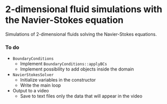 # 2-dimensional fluid simulations with the Navier-Stokes equation

Simulations of 2-dimensional fluids solving the Navier-Stokes equations.

### To do
- `BoundaryConditions`
    - Implement `BoundaryConditions::applyBCs`
    - Implement possibility to add objects inside the domain
- `NavierStokesSolver`
    - Initialize variables in the constructor 
    - Write the main loop
- Output to a video
    - Save to text files only the data that will appear in the video
